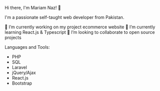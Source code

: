Hi there, I'm Mariam Naz! 👋

I'm a passionate self-taught web developer from Pakistan.

🔭 I’m currently working on my project ecommerce website
🌱 I’m currently learning React.js & Typescript
👯 I’m looking to collaborate to open source projects

Languages and Tools:
- PHP
- SQL
- Laravel
- jQuery/Ajax
- React.js
- Bootstrap
 
